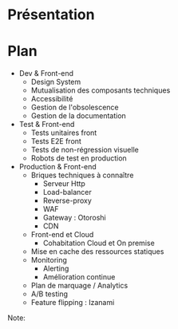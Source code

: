 <!-- prettier-ignore-start -->
# Présentation


# Plan
- Dev & Front-end
    - Design System
    <!-- À quoi sert un design system dans une grosse entreprise ? -->
    <!-- Qui sont les acteurs concernés -->
    - Mutualisation des composants techniques
    <!-- Création de communs et partage (libs de composants, documentation, inner-sourcing...) -->
    <!-- Comment trouver le juste équilibre entre composants robustes et innovation ? -->
    - Accessibilité
    <!-- Importance de l'accessibilité pour une entreprise grand public (amendes, exlusion d'utilisateurs déficients) -->
    <!-- Comment généraliser les pratiques d'accessibilité -->
    - Gestion de l'obsolescence
    <!-- Mises à jour de composants et gestion des projets legacy -->
    <!-- Décommissionner pour de vrai -->
    - Gestion de la documentation
    <!-- Documenter du code front (JSDoc, typescript...) -->
- Test & Front-end
    - Tests unitaires front
    <!-- Tests avec React-testing-library, comment ça sert l'accessiblité -->
    - Tests E2E front
    <!-- Tester le front avec Cypress: pourquoi, comment ? -->
    - Tests de non-régression visuelle
    <!-- Définition, utilité, implémentation -->
    - Robots de test en production
    <!-- Complément utile aux autres tests pour connaître si des scénarios ne sont plus disponibles en production -->
- Production & Front-end
    - Briques techniques à connaître
        - Serveur Http
        - Load-balancer
        - Reverse-proxy
        - WAF
        - Gateway : Otoroshi
        - CDN
    - Front-end et Cloud
        - Cohabitation Cloud et On premise
    - Mise en cache des ressources statiques
    <!-- Impacts sur la performance, et sur les nouveaux déploiement -->
    - Monitoring
        - Alerting
        - Amélioration continue
    <!-- Outils, utilité, limites -->
    - Plan de marquage / Analytics
    - A/B testing
    - Feature flipping : Izanami

    
Note:

 
<!-- prettier-ignore-end -->
